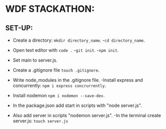 # WDF STACKATHON:

## SET-UP:
  - Create a directory: `mkdir directory_name`.
  -`cd directory_name`.
  - Open text editor with `code .`
  -`git init`.
  -`npm init`.
  - Set main to server.js.
  - Create a .gitignore file `touch .gitignore`.
  - Write node_modules in the .gitignore file.
  -Install express and concurrently: `npm i express concrurrently`.
  - Install nodemon `npm i nodemon --save-dev`.

  - In the package.json add start in scripts with "node server.js".
  - Also add server in scripts "nodemon server.js".
  -In the terminal create server.js: `touch server.js`
